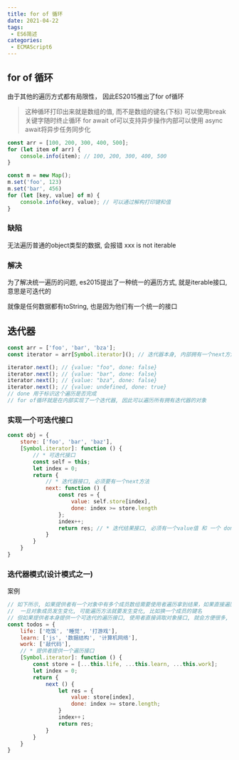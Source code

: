 ```yaml
---
title: for of 循环
date: 2021-04-22
tags:
 - ES6简述
categories: 
 - ECMAScript6
---
```



## for of 循环

由于其他的遍历方式都有局限性， 因此ES2015推出了for of循环

> 这种循环打印出来就是数组的值, 而不是数组的键名(下标)
> 可以使用break关键字随时终止循环
> for await of可以支持异步操作内部可以使用 async await将异步任务同步化

```javaScript
const arr = [100, 200, 300, 400, 500];
for (let item of arr) {
    console.info(item); // 100, 200, 300, 400, 500
}

const m = new Map();
m.set('foo', 123)
m.set('bar', 456)
for (let [key, value] of m) {
    console.info(key, value); // 可以通过解构打印键和值
}
```

### 缺陷

无法遍历普通的object类型的数据, 会报错 xxx is not iterable

### 解决

为了解决统一遍历的问题, es2015提出了一种统一的遍历方式, 就是iterable接口, 意思是可迭代的

就像是任何数据都有toString, 也是因为他们有一个统一的接口

## 迭代器

```javaScript
const arr = ['foo', 'bar', 'bza'];
const iterator = arr[Symbol.iterator](); // 迭代器本身, 内部拥有一个next方法, 实际上就是维护了一个指针, 通过调用next方法, 让指针下移一位

iterator.next(); // {value: "foo", done: false}
iterator.next(); // {value: "bar", done: false}
iterator.next(); // {value: "bza", done: false}
iterator.next(); // {value: undefined, done: true}
// done 用于标识这个遍历是否完成
// for of循环就是在内部实现了一个迭代器, 因此可以遍历所有拥有迭代器的对象
```

### 实现一个可迭代接口

```javaScript
const obj = {
    store: ['foo', 'bar', 'baz'],
    [Symbol.iterator]: function () {
        // * 可迭代接口
        const self = this;
        let index = 0;
        return {
            // * 迭代器接口, 必须要有一个next方法
            next: function () {
                const res = {
                    value: self.store[index],
                    done: index >= store.length
                };
                index++;
                return res; // * 迭代结果接口, 必须有一个value值 和 一个 done标识是否迭代结束 
            }
        }
    }
}
```

### 迭代器模式(设计模式之一)

案例

```javaScript
// 如下所示, 如果提供者有一个对象中有多个成员数组需要使用者遍历拿到结果，如果直接遍历, 那么使用者的遍历代码会和提供者的对象严重耦合
//  一旦对象成员发生变化, 可能遍历方法就要发生变化, 比如换一个成员的键名
// 但如果提供者本身提供一个可迭代的遍历接口, 使用者直接调取对象接口, 就会方便很多, 大大降低耦合度
const todos = {
    life: ['吃饭', '睡觉', '打游戏'],
    learn: ['js', '数据结构', '计算机网络'],
    work: ['敲代码'],
    // * 提供者提供一个遍历接口
    [Symbol.iterator]: function () {
        const store = [...this.life, ...this.learn, ...this.work];
        let index = 0;
        return {
            next () {
                let res = {
                    value: store[index],
                    done: index >= store.length;
                }
                index++；
                return res;
            }
        }
    }
}
```